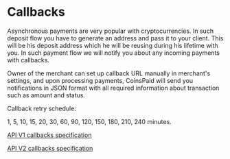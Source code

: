 # Callbacks

Asynchronous payments are very popular with cryptocurrencies. In such deposit flow you have to generate an address and pass it to your client. This will be his deposit address which he will be reusing during his lifetime with you. In such payment flow we will notify you about any incoming payments with callbacks.

Owner of the merchant can set up callback URL manually in merchant's settings, and upon processing payments, CoinsPaid will send you notifications in JSON format with all required information about transaction such as amount and status.

Callback retry schedule:  
  
1, 5, 10, 15, 20, 30, 60, 90, 120, 150, 180, 210, 240 minutes.

[API V1 callbacks specification](v1.md#callbacks)

[API V2 callbacks specification](v2/#callbacks)

